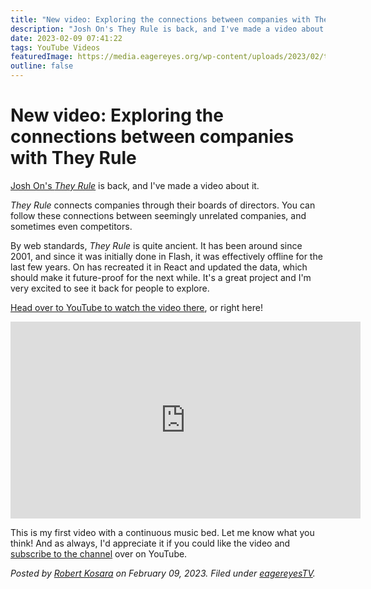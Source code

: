 ```yaml
---
title: "New video: Exploring the connections between companies with They Rule"
description: "Josh On's They Rule is back, and I've made a video about it."
date: 2023-02-09 07:41:22
tags: YouTube Videos
featuredImage: https://media.eagereyes.org/wp-content/uploads/2023/02/they-rule-thumb-4x3-1.jpeg
outline: false
---
```


# New video: Exploring the connections between companies with They Rule

<a href="https://theyrule.net">Josh On's <em>They Rule</em></a> is back, and I've made a video about it.

<em>They Rule</em> connects companies through their boards of directors. You can follow these connections between seemingly unrelated companies, and sometimes even competitors.

By web standards, <em>They Rule</em> is quite ancient. It has been around since 2001, and since it was initially done in Flash, it was effectively offline for the last few years. On has recreated it in React and updated the data, which should make it future-proof for the next while. It's a great project and I'm very excited to see it back for people to explore.

<a href="https://youtu.be/wZUgbgdx6Sc">Head over to YouTube to watch the video there</a>, or right here!

<p align="center"><iframe width="560" height="315" src="https://www.youtube.com/embed/wZUgbgdx6Sc?si=g0PUacZVKQm8ez3m" title="YouTube video player" frameborder="0" allow="accelerometer; autoplay; clipboard-write; encrypted-media; gyroscope; picture-in-picture; web-share" allowfullscreen></iframe></p>

This is my first video with a continuous music bed. Let me know what you think! And as always, I'd appreciate it if you could like the video and <a href="https://www.youtube.com/@eagereyes">subscribe to the channel</a> over on YouTube.


_Posted by <a href="/about">Robert Kosara</a> on February 09, 2023. Filed under [eagereyesTV](/tag/eagereyestv)._


